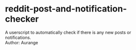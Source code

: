 # reddit-post-and-notification-checker
A userscript to automatically check if there is any new posts or notifications.  
Author: Aurange
